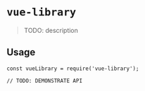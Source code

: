 # `vue-library`

> TODO: description

## Usage

```
const vueLibrary = require('vue-library');

// TODO: DEMONSTRATE API
```
